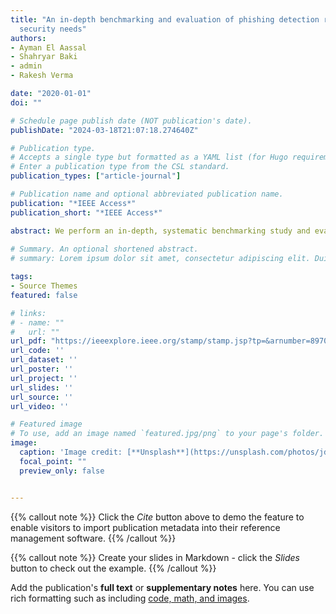 ```yaml
---
title: "An in-depth benchmarking and evaluation of phishing detection research for
  security needs"
authors:
- Ayman El Aassal
- Shahryar Baki
- admin
- Rakesh Verma

date: "2020-01-01"
doi: ""

# Schedule page publish date (NOT publication's date).
publishDate: "2024-03-18T21:07:18.274640Z"

# Publication type.
# Accepts a single type but formatted as a YAML list (for Hugo requirements).
# Enter a publication type from the CSL standard.
publication_types: ["article-journal"]

# Publication name and optional abbreviated publication name.
publication: "*IEEE Access*"
publication_short: "*IEEE Access*"

abstract: We perform an in-depth, systematic benchmarking study and evaluation of phishing features on diverse and extensive datasets. We propose a new taxonomy of features based on the interpretation and purpose of each feature. Next, we propose a benchmarking framework called ‘PhishBench,’ which enables us to evaluate and compare the existing features for phishing detection systematically and thoroughly under identical experimental conditions, i.e., unified system specification, datasets, classifiers, and evaluation metrics. PhishBench is a first in the field of benchmarking phishing related research and incorporates thorough and systematic evaluation and feature comparison. We use PhishBench to test methods published in the phishing literature on new and diverse datasets to check their robustness and scalability. We study how dataset characteristics, e.g., varying legitimate to phishing ratios and increasing the size of imbalanced datasets, affect classification performance. Our results show that the imbalanced nature of phishing attacks affects the detection systems’ performance and researchers should take this into account when proposing a new method. We also found that retraining alone is not enough to defeat new attacks. New features and techniques are required to stop attackers from fooling detection systems.
 
# Summary. An optional shortened abstract.
# summary: Lorem ipsum dolor sit amet, consectetur adipiscing elit. Duis posuere tellus ac convallis placerat. Proin tincidunt magna sed ex sollicitudin condimentum. 

tags:
- Source Themes
featured: false

# links:
# - name: ""
#   url: ""
url_pdf: "https://ieeexplore.ieee.org/stamp/stamp.jsp?tp=&arnumber=8970564"
url_code: ''
url_dataset: ''
url_poster: ''
url_project: ''
url_slides: ''
url_source: ''
url_video: ''

# Featured image
# To use, add an image named `featured.jpg/png` to your page's folder. 
image:
  caption: 'Image credit: [**Unsplash**](https://unsplash.com/photos/jdD8gXaTZsc)'
  focal_point: ""
  preview_only: false


---
```


{{% callout note %}}
Click the *Cite* button above to demo the feature to enable visitors to import publication metadata into their reference management software.
{{% /callout %}}

{{% callout note %}}
Create your slides in Markdown - click the *Slides* button to check out the example.
{{% /callout %}}

Add the publication's **full text** or **supplementary notes** here. You can use rich formatting such as including [code, math, and images](https://docs.hugoblox.com/content/writing-markdown-latex/).
